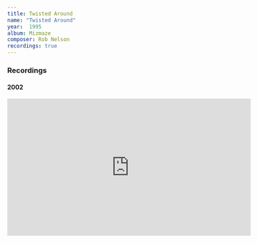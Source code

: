 ```yaml
---
title: Twisted Around
name: "Twisted Around"
year:  1995
album: Mizmaze
composer: Rob Nelson
recordings: true
---
```


<h3>Recordings</h3>
<h4>2002</h4>
<iframe width="560" height="315" src="https://www.youtube.com/embed/N_1q2Yttcp0" frameborder="0" allow="accelerometer; autoplay; encrypted-media; gyroscope; picture-in-picture" allowfullscreen></iframe>

